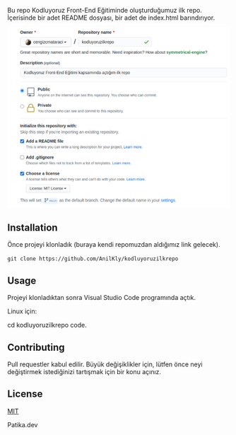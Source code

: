Bu repo Kodluyoruz Front-End Eğitiminde oluşturduğumuz ilk repo. İçerisinde bir adet README dosyası, bir adet de index.html barındırıyor.


![Bu repo Kodluyoruz Front-End Eğitiminde oluşturduğumuz ilk repo. İçerisinde bir adet README dosyası, bir adet de index.html barındırıyor.](img.png)



## Installation

Önce projeyi klonladık (buraya kendi repomuzdan aldığımız link gelecek).

`git clone https://github.com/AnilKly/kodluyoruzilkrepo`

## Usage

Projeyi klonladıktan sonra Visual Studio Code programında açtık.

Linux için:

cd kodluyoruzilkrepo
code.


## Contributing

Pull requestler kabul edilir. Büyük değişiklikler için, lütfen önce neyi değiştirmek istediğinizi tartışmak için bir konu açınız.

## License

[MIT](https://choosealicense.com/licenses/mit/)

Patika.dev

